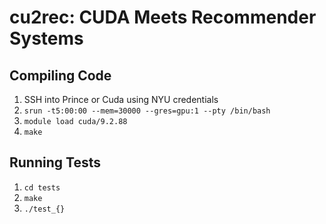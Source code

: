 # cu2rec: CUDA Meets Recommender Systems

## Compiling Code
1. SSH into Prince or Cuda using NYU credentials
2. `srun -t5:00:00 --mem=30000 --gres=gpu:1 --pty /bin/bash`
3. `module load cuda/9.2.88`
4. `make`

## Running Tests
1. `cd tests`
2. `make`
2. `./test_{}`